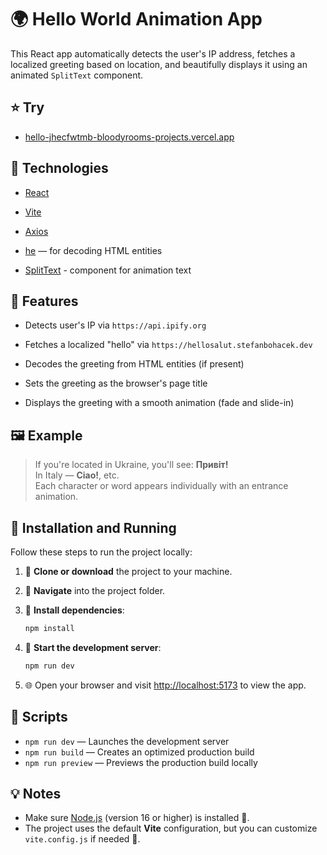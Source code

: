 # 🌍 Hello World Animation App

This React app automatically detects the user's IP address, fetches a localized greeting based on location, and beautifully displays it using an animated `SplitText` component.

## ⭐ Try
-   [hello-jhecfwtmb-bloodyrooms-projects.vercel.app](https://hello-jhecfwtmb-bloodyrooms-projects.vercel.app/)

## 🔧 Technologies

-   [React](https://reactjs.org/)
    
-   [Vite](https://vitejs.dev/)
    
-   [Axios](https://axios-http.com/)
    
-   [he](https://www.npmjs.com/package/he) — for decoding HTML entities
    
-   [SplitText](https://www.reactbits.dev/text-animations/split-text) - component for animation text
    

## 🚀 Features

-   Detects user's IP via `https://api.ipify.org`
    
-   Fetches a localized "hello" via `https://hellosalut.stefanbohacek.dev`
    
-   Decodes the greeting from HTML entities (if present)
    
-   Sets the greeting as the browser's page title
    
-   Displays the greeting with a smooth animation (fade and slide-in)
    

## 🖼️ Example

> If you're located in Ukraine, you'll see: **Привіт!**  
> In Italy — **Ciao!**, etc.  
> Each character or word appears individually with an entrance animation.


## 📝 Installation and Running

Follow these steps to run the project locally:

1. 🔄 **Clone or download** the project to your machine.

2. 🛀 **Navigate** into the project folder.

3. 🔢 **Install dependencies**:

   ```bash
   npm install
   ```

4. 🚀 **Start the development server**:

   ```bash
   npm run dev
   ```

5. 🌐 Open your browser and visit [http://localhost:5173](http://localhost:5173) to view the app.

## 🔧 Scripts

- `npm run dev` — Launches the development server
- `npm run build` — Creates an optimized production build
- `npm run preview` — Previews the production build locally

## 💡 Notes

- Make sure [Node.js](https://nodejs.org/) (version 16 or higher) is installed 🌱.
- The project uses the default **Vite** configuration, but you can customize `vite.config.js` if needed 📂.
